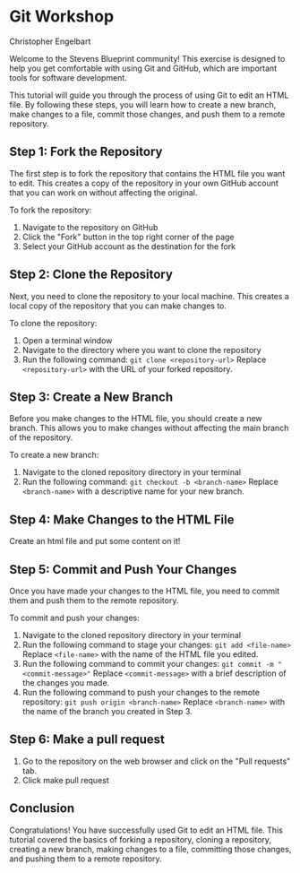 # Git Workshop

Christopher Engelbart

Welcome to the Stevens Blueprint community! This exercise is designed to help you get comfortable with using Git and GitHub, which are important tools for software development.

This tutorial will guide you through the process of using Git to edit an HTML file. By following these steps, you will learn how to create a new branch, make changes to a file, commit those changes, and push them to a remote repository.

## Step 1: Fork the Repository

The first step is to fork the repository that contains the HTML file you want to edit. This creates a copy of the repository in your own GitHub account that you can work on without affecting the original.

To fork the repository:

1. Navigate to the repository on GitHub
2. Click the "Fork" button in the top right corner of the page
3. Select your GitHub account as the destination for the fork

## Step 2: Clone the Repository

Next, you need to clone the repository to your local machine. This creates a local copy of the repository that you can make changes to.

To clone the repository:

1. Open a terminal window
2. Navigate to the directory where you want to clone the repository
3. Run the following command:
```git clone <repository-url>```
Replace `<repository-url>` with the URL of your forked repository.

## Step 3: Create a New Branch

Before you make changes to the HTML file, you should create a new branch. This allows you to make changes without affecting the main branch of the repository.

To create a new branch:

1. Navigate to the cloned repository directory in your terminal
2. Run the following command:
```git checkout -b <branch-name>```
Replace `<branch-name>` with a descriptive name for your new branch.

## Step 4: Make Changes to the HTML File

Create an html file and put some content on it!

## Step 5: Commit and Push Your Changes

Once you have made your changes to the HTML file, you need to commit them and push them to the remote repository.

To commit and push your changes:

1. Navigate to the cloned repository directory in your terminal
2. Run the following command to stage your changes:
```git add <file-name>```
Replace `<file-name>` with the name of the HTML file you edited.
3. Run the following command to commit your changes:
```git commit -m "<commit-message>"```
Replace `<commit-message>` with a brief description of the changes you made.
4. Run the following command to push your changes to the remote repository:
```git push origin <branch-name>```
Replace `<branch-name>` with the name of the branch you created in Step 3.

## Step 6: Make a pull request

1. Go to the repository on the web browser and click on the "Pull requests" tab. 
2. Click make pull request


## Conclusion

Congratulations! You have successfully used Git to edit an HTML file. This tutorial covered the basics of forking a repository, cloning a repository, creating a new branch, making changes to a file, committing those changes, and pushing them to a remote repository.











